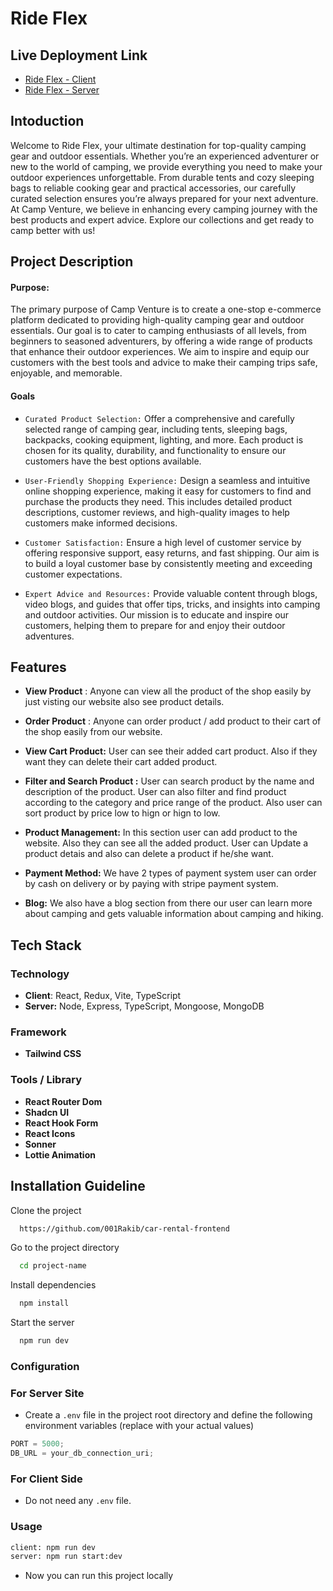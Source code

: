 # Ride Flex

## Live Deployment Link

- [Ride Flex - Client](https://ride-flex-frontend.vercel.app/)
- [Ride Flex - Server](https://ride-flex-server.vercel.app/)

## Intoduction

Welcome to Ride Flex, your ultimate destination for top-quality camping gear and outdoor essentials. Whether you’re an experienced adventurer or new to the world of camping, we provide everything you need to make your outdoor experiences unforgettable. From durable tents and cozy sleeping bags to reliable cooking gear and practical accessories, our carefully curated selection ensures you’re always prepared for your next adventure. At Camp Venture, we believe in enhancing every camping journey with the best products and expert advice. Explore our collections and get ready to camp better with us!

## Project Description

#### Purpose:

The primary purpose of Camp Venture is to create a one-stop e-commerce platform dedicated to providing high-quality camping gear and outdoor essentials. Our goal is to cater to camping enthusiasts of all levels, from beginners to seasoned adventurers, by offering a wide range of products that enhance their outdoor experiences. We aim to inspire and equip our customers with the best tools and advice to make their camping trips safe, enjoyable, and memorable.

#### Goals

- `Curated Product Selection:` Offer a comprehensive and carefully selected range of camping gear, including tents, sleeping bags, backpacks, cooking equipment, lighting, and more. Each product is chosen for its quality, durability, and functionality to ensure our customers have the best options available.

- `User-Friendly Shopping Experience:` Design a seamless and intuitive online shopping experience, making it easy for customers to find and purchase the products they need. This includes detailed product descriptions, customer reviews, and high-quality images to help customers make informed decisions.

- `Customer Satisfaction:` Ensure a high level of customer service by offering responsive support, easy returns, and fast shipping. Our aim is to build a loyal customer base by consistently meeting and exceeding customer expectations.

- `Expert Advice and Resources:` Provide valuable content through blogs, video blogs, and guides that offer tips, tricks, and insights into camping and outdoor activities. Our mission is to educate and inspire our customers, helping them to prepare for and enjoy their outdoor adventures.

## Features

- **View Product** : Anyone can view all the product of the shop easily by just visting our website also see product details.

- **Order Product** : Anyone can order product / add product to their cart of the shop easily from our website.

- **View Cart Product:** User can see their added cart product. Also if they want they can delete their cart added product.

- **Filter and Search Product :** User can search product by the name and description of the product. User can also filter and find product according to the category and price range of the product. Also user can sort product by price low to hign or hign to low.

- **Product Management:** In this section user can add product to the website. Also they can see all the added product. User can Update a product detais and also can delete a product if he/she want.

- **Payment Method:** We have 2 types of payment system user can order by cash on delivery or by paying with stripe payment system.

- **Blog:** We also have a blog section from there our user can learn more about camping and gets valuable information about camping and hiking.

## Tech Stack

### Technology

- **Client**: React, Redux, Vite, TypeScript
- **Server:** Node, Express, TypeScript, Mongoose, MongoDB

### Framework

- **Tailwind CSS**

### Tools / Library

- **React Router Dom**
- **Shadcn UI**
- **React Hook Form**
- **React Icons**
- **Sonner**
- **Lottie Animation**

## Installation Guideline

Clone the project

```bash
  https://github.com/001Rakib/car-rental-frontend
```

Go to the project directory

```bash
  cd project-name
```

Install dependencies

```bash
  npm install
```

Start the server

```bash
  npm run dev
```

### Configuration

### For Server Site

- Create a `.env` file in the project root directory and define the following environment variables (replace with your actual values)

```javascript
PORT = 5000;
DB_URL = your_db_connection_uri;
```

### For Client Side

- Do not need any `.env` file.

### Usage

```bash
client: npm run dev
server: npm run start:dev
```

- Now you can run this project locally
